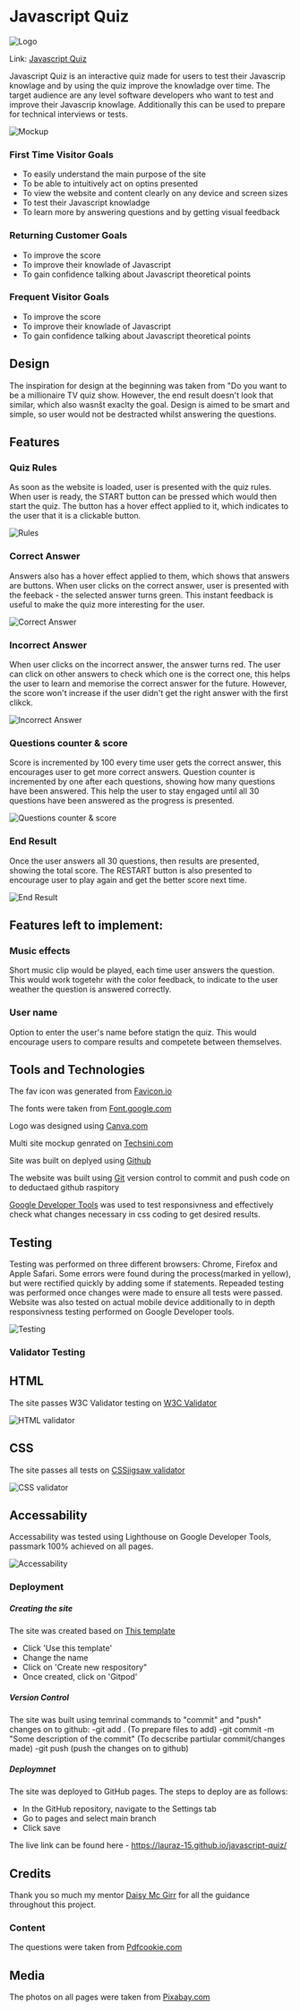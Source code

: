 
# Javascript Quiz

![Logo](https://github.com/lauraz-15/javascript-quiz/blob/main/assets/readme_img/logo-small.png)

Link: [Javascript Quiz](https://lauraz-15.github.io/javascript-quiz/)

Javascript Quiz is an interactive quiz made for users to test their Javascrip knowlage and by using the quiz improve the knowladge over time. The target audience are any level software developers who want to test and improve their Javascrip knowlage. Additionally this can be used to prepare for technical interviews or tests.

![Mockup](https://github.com/lauraz-15/javascript-quiz/blob/main/assets/readme_img/mock-up.png)

### First Time Visitor Goals
  
- To easily understand the main purpose of the site
- To be able to intuitively act on optins presented 
- To view the website and content clearly on any device and screen sizes
- To test their Javascript knowladge
- To learn more by answering questions and by getting visual feedback

### Returning Customer Goals
- To improve the score 
- To improve their knowlade of Javascript
- To gain confidence talking about Javascript theoretical points

### Frequent Visitor Goals
- To improve the score 
- To improve their knowlade of Javascript
- To gain confidence talking about Javascript theoretical points

## Design 

The inspiration for design at the beginning was taken from "Do you want to be a millionaire TV quiz show. However, the end result doesn't look that similar, which also wasnšt exaclty the goal. 
Design is aimed to be smart and simple, so user would not be destracted whilst answering the questions.

## Features

### Quiz Rules

As soon as the website is loaded, user is presented with the quiz rules. When user is ready, the START button can be pressed which would then start the quiz. The button has a hover effect applied to it, which indicates to the user that it is a clickable button.

![Rules](https://github.com/lauraz-15/javascript-quiz/blob/main/assets/readme_img/game-rules.png)

### Correct Answer

Answers also has a hover effect applied to them, which shows that answers are buttons. 
When user clicks on the correct answer, user is presented with the feeback - the selected answer turns green. This instant feedback is useful to make the quiz more interesting for the user. 

![Correct Answer](https://github.com/lauraz-15/javascript-quiz/blob/main/assets/readme_img/correct-answer.png)

### Incorrect Answer

When user clicks on the incorrect answer, the answer turns red. The user can click on other answers to check which one is the correct one, this helps the user to learn and memorise the correct answer for the future. However, the score won't increase if the user didn't get the right answer with the first clikck. 

![Incorrect Answer](https://github.com/lauraz-15/javascript-quiz/blob/main/assets/readme_img/incorrect-answer.png)

### Questions counter & score

Score is incremented by 100 every time user gets the correct answer, this encourages user to get more correct answers. Question counter is incremented by one after each questions, showing how many questions have been answered. This help the user to stay engaged until all 30 questions have been answered as the progress is presented.

![Questions counter & score](https://github.com/lauraz-15/javascript-quiz/blob/main/assets/readme_img/score%20and%20q-counter.png)

### End Result

Once the user answers all 30 questions, then results are presented, showing the total score. 
The RESTART button is also presented to encourage user to play again and get the better score next time. 

![End Result](https://github.com/lauraz-15/javascript-quiz/blob/main/assets/readme_img/end-result.png)

## Features left to implement:

### Music effects

Short music clip would be played, each time user answers the question. This would work togetehr with the color feedback, to indicate to the user weather the question is answered correctly.

### User name

Option to enter the user's name before statign the quiz. This would encourage users to compare results and competete between themselves. 

## Tools and Technologies

The fav icon was generated from [Favicon.io](https://favicon.io/)

The fonts were taken from [Font.google.com](https://fonts.google.com/)

Logo was designed using [Canva.com](https://www.canva.com/)

Multi site mockup genrated on [Techsini.com](https://techsini.com/multi-mockup/index.php)

Site was built on deplyed using [Github](https://github.com/)

The website was built using [Git](https://git-scm.com/) version control to commit and push code on to deductaed github raspitory

[Google Developer Tools](https://developer.chrome.com/docs/devtools/) was used to test responsivness and effectively check what changes necessary in css coding to get desired results.

## Testing

Testing was performed on three different browsers: Chrome, Firefox and Apple Safari. Some errors were found during the process(marked in yellow), but were rectified quickly by adding some if statements. Repeaded testing was performed once changes were made to ensure all tests were passed. Website was also tested on actual mobile device additionally to in depth responsivness testing performed on Google Developer tools.

![Testing](https://github.com/lauraz-15/javascript-quiz/blob/main/assets/readme_img/testing.png)

### Validator Testing

## HTML

The site passes W3C Validator testing on [W3C Validator](https://validator.w3.org/)

![HTML validator](https://github.com/lauraz-15/javascript-quiz/blob/main/assets/readme_img/html_validator.png)

## CSS

The site passes all tests on [CSSjigsaw validator](https://jigsaw.w3.org/)

![CSS validator](https://github.com/lauraz-15/javascript-quiz/blob/main/assets/readme_img/css_validator.png)

## Accessability

Accessability was tested using Lighthouse on Google Developer Tools, passmark 100% achieved on all pages.

![Accessability](https://github.com/lauraz-15/javascript-quiz/blob/main/assets/readme_img/accessability_validator.png)

### Deployment

##### Creating the site

The site was created based on [This template](https://github.com/Code-Institute-Org/gitpod-full-template)
- Click 'Use this template'
- Change the name
- Click on 'Create new respository"
- Once created, click on 'Gitpod'

##### Version Control

The site was built using temrinal commands to "commit" and "push" changes on to github:
-git add . (To prepare files to add)
-git commit -m "Some description of the commit" (To decscribe partiular commit/changes made)
-git push (push the changes on to github)

##### Deploymnet 

The site was deployed to GitHub pages. The steps to deploy are as follows:
- In the GitHub repository, navigate to the Settings tab
- Go to pages and select main branch
- Click save

The live link can be found here - https://lauraz-15.github.io/javascript-quiz/

## Credits

Thank you so much my mentor [Daisy Mc Girr](https://github.com/Daisy-McG) for all the guidance throughout this project.

### Content

The questions were taken from [Pdfcookie.com](https://pdfcookie.com/documents/javascript-multiple-choice-questions-and-answers-rvr7jj8k5w2o#fulltext)

## Media

The photos on all pages were taken from [Pixabay.com](https://pixabay.com/)